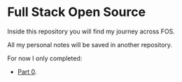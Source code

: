 # Full Stack Open Source

Inside this repository you will find my journey across FOS.

All my personal notes will be saved in another repository. 

For now I only completed: 

 - [Part 0](https://github.com/FernandoJCa/FOS/tree/master/part0).